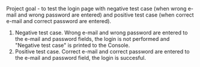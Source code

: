 Project goal - to test the login page with negative test case (when wrong e-mail and wrong password are entered) and positive test case (when correct e-mail and correct password are entered).
1. Negative test case. Wrong e-mail and wrong password are entered to the e-mail and password fields, the login is not performed and "Negative test case" is printed to the Console.
2. Positive test case. Correct e-mail and correct password are entered to the e-mail and password field, the login is succesful. 
